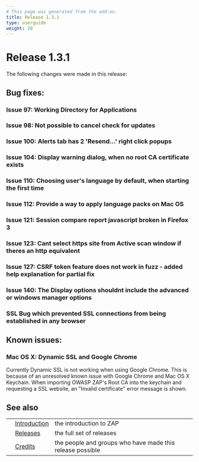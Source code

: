 ```yaml
---
# This page was generated from the add-on.
title: Release 1.3.1
type: userguide
weight: 28
---
```


# Release 1.3.1

The following changes were made in this release:

## Bug fixes:

### Issue 97: Working Directory for Applications

### Issue 98: Not possible to cancel check for updates

### Issue 100: Alerts tab has 2 'Resend...' right click popups

### Issue 104: Display warning dialog, when no root CA certificate exists

### Issue 110: Choosing user's language by default, when starting the first time

### Issue 112: Provide a way to apply language packs on Mac OS

### Issue 121: Session compare report javascript broken in Firefox 3

### Issue 123: Cant select https site from Active scan window if theres an http equivalent

### Issue 127: CSRF token feature does not work in fuzz - added help explanation for partial fix

### Issue 140: The Display options shouldnt include the advanced or windows manager options

### SSL Bug which prevented SSL connections from being established in any browser

## Known issues:

### Mac OS X: Dynamic SSL and Google Chrome

Currently Dynamic SSL is not working when using Google Chrome. This is because of an unresolved known issue with Google Chrome and Mac OS X Keychain. When importing OWASP ZAP's Root CA into the keychain and requesting a SSL website, an "Invalid certificate" error message is shown.

## See also

|   |                                     |                                                           |
|---|-------------------------------------|-----------------------------------------------------------|
|   | [Introduction](/docs/desktop/)      | the introduction to ZAP                                   |
|   | [Releases](/docs/desktop/releases/) | the full set of releases                                  |
|   | [Credits](/docs/desktop/credits/)   | the people and groups who have made this release possible |
